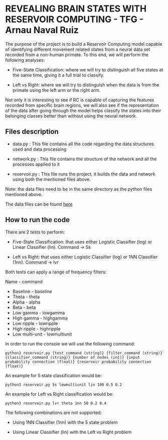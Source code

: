 # REVEALING BRAIN STATES WITH RESERVOIR COMPUTING - TFG - Arnau Naval Ruiz

The purpose of the project is to build a Reservoir Computing model capable of identifying different movement related states from a neural data set recorded from a non-human primate. To this end, we will perform the following analyses:

*	Five-State Classification: where we will try to distinguish all five states at the same time, giving it a full trial to classify.

*	Left vs Right: where we will try to distinguish when the data is from the primate using the left arm or the right arm.

Not only it is interesting to see if RC is capable of capturing the features recorded from specific brain regions, we will also see if the representation of the data after going through the model helps classify the states into their belonging classes better than without using the neural network.



## Files description

* data.py : This file contains all the code regarding the data structures used and data processing

* network.py : This file contains the structure of the network and all the processes applied to it

* reservoir.py : This file runs the project, it builds the data and network using both the mentioned files above.

Note: the data files need to be in the same directory as the python files mentioned above.

The data files can be found [here](https://drive.google.com/drive/folders/16il-vwvtJtZZSCIInq0yJBzXu-YCg7o3?usp=sharing)



## How to run the code

There are 2 tests to perform:

* Five-State Classification: that uses either Logistic Classifier (log) or Linear Classifier (lin). Command -> 5s

* Left vs Right: that uses either Logistic Classifier (log) or 1NN Classifier (1nn). Command -> lvr

Both tests can apply a range of frequency filters:

Name - command
* Baseline - baseline
* Theta - theta
* Alpha - alpha
* Beta - beta
* Low gamma - lowgamma
* High gamma - highgamma
* Low ripple - lowripple
* High ripple - highripple
* Low multi-unit - lowmultiunit


In order to run the console we will use the following command: 

```
python3 reservoir.py {test_command (string)} {filter_command (string)} {classifier_command (string)} {number of nodes (int)} {input probability connection (float)} {reservoir probability connection (float)}
```


An example for 5 state classification would be:
```
python3 reservoir.py 5s lowmultiunit lin 100 0.5 0.2
```

An example for Left vs Right classification would be: 

```
python3 reservoir.py lvr theta 1nn 50 0.2 0.4
```


The following combinations are not supported:

* Using 1NN Classifier (1nn) with the 5 state problem

* Using Linear Classifier (lin) with the Left vs Right problem
